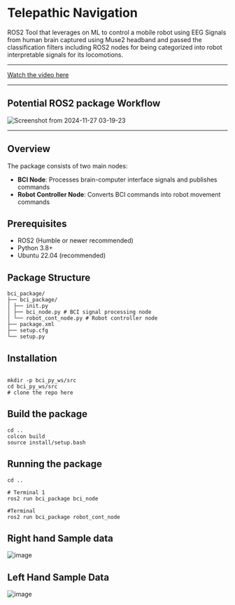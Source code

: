 # Telepathic Navigation
ROS2 Tool that leverages on ML to control a mobile robot using EEG Signals from human brain captured using Muse2 headband and passed the classification filters including ROS2 nodes for being categorized into robot interpretable signals for its locomotions. 

---

[Watch the video here](https://drive.google.com/file/d/11Xi9w9rxSH7TQ3aWLNLaZWAVFkjOsF50/view?usp=sharing)

---

## Potential ROS2 package Workflow

![Screenshot from 2024-11-27 03-19-23](https://github.com/user-attachments/assets/e3f2f6b0-fd9d-4392-9f0f-13c6598b5c43)

---

## Overview

The package consists of two main nodes:
- **BCI Node**: Processes brain-computer interface signals and publishes commands
- **Robot Controller Node**: Converts BCI commands into robot movement commands

## Prerequisites

- ROS2 (Humble or newer recommended)
- Python 3.8+
- Ubuntu 22.04 (recommended)

## Package Structure
```
bci_package/
├── bci_package/
│ ├── init.py
│ ├── bci_node.py # BCI signal processing node
│ └── robot_cont_node.py # Robot controller node
├── package.xml
├── setup.cfg
└── setup.py
```

## Installation

```

mkdir -p bci_py_ws/src
cd bci_py_ws/src
# clone the repo here

```
## Build the package

```
cd ..
colcon build
source install/setup.bash
```
## Running the package

```
cd ..

# Terminal 1
ros2 run bci_package bci_node

#Terminal
ros2 run bci_package robot_cont_node

```



## Right hand Sample data
![image](https://github.com/user-attachments/assets/51246e3d-29a7-4829-9b88-26f35c698826)

## Left Hand Sample Data
![image](https://github.com/user-attachments/assets/e3ef8de6-65ec-4b8d-b6c2-66e1d30c2418)
